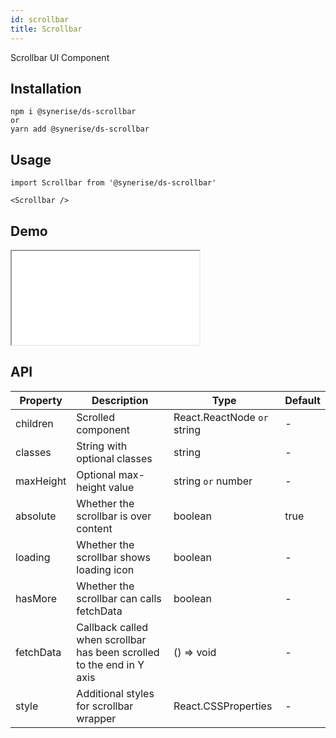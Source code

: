 ```yaml
---
id: scrollbar
title: Scrollbar
---
```


Scrollbar UI Component

## Installation
```
npm i @synerise/ds-scrollbar
or
yarn add @synerise/ds-scrollbar
```

## Usage
```
import Scrollbar from '@synerise/ds-scrollbar'

<Scrollbar />

```

## Demo

<iframe src="/storybook-static/iframe.html?id=components-scrollbar--default"></iframe>

## API

| Property  | Description                                                           | Type                        | Default |
| --------- | -------------------------------------------                           | --------------------------- | ------- |
| children  | Scrolled component                                                    | React.ReactNode `or` string | -       |
| classes   | String with optional classes                                          | string                      | -       |
| maxHeight | Optional max-height value                                             | string `or` number          | -       |
| absolute  | Whether the scrollbar is over content                                 | boolean                     | true    |
| loading   | Whether the scrollbar shows loading icon                              | boolean                     | -       |
| hasMore   | Whether the scrollbar can calls fetchData                             | boolean                     | -       |
| fetchData | Callback called when scrollbar has been scrolled to the end in Y axis | () => void                  | -       |
| style     | Additional styles for scrollbar wrapper                               | React.CSSProperties         | -       |
